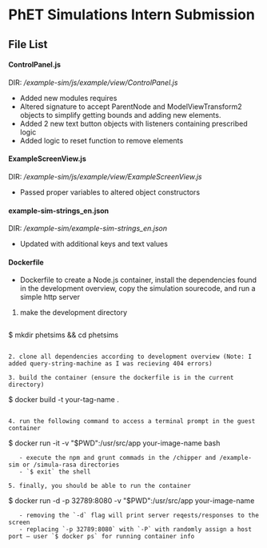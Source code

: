 PhET Simulations Intern Submission
==================================

## File List
#### ControlPanel.js
DIR: */example-sim/js/example/view/ControlPanel.js*
* Added new modules requires
* Altered signature to accept ParentNode and ModelViewTransform2 objects to simplify getting bounds and adding new elements.
* Added 2 new text button objects with listeners containing prescribed logic
* Added logic to reset function to remove elements

#### ExampleScreenView.js
DIR: */example-sim/js/example/view/ExampleScreenView.js*
* Passed proper variables to altered object constructors

#### example-sim-strings_en.json
DIR: */example-sim/example-sim-strings_en.json*
* Updated with additional keys and text values

#### Dockerfile
* Dockerfile to create a Node.js container, install the dependencies found in the development overview, copy the simulation sourecode, and run a simple http server
1. make the development directory
   ```
$ mkdir phetsims && cd phetsims
```

2. clone all dependencies according to development overview (Note: I added query-string-machine as I was recieving 404 errors)

3. build the container (ensure the dockerfile is in the current directory)
   ```
$ docker build -t your-tag-name .
```

4. run the following command to access a terminal prompt in the guest container
   ```
$ docker run -it -v "$PWD":/usr/src/app your-image-name bash
```
   - execute the npm and grunt commads in the /chipper and /example-sim or /simula-rasa directories
   - `$ exit` the shell

5. finally, you should be able to run the container
   ```
$ docker run -d -p 32789:8080 -v "$PWD":/usr/src/app your-image-name
```
   - removing the `-d` flag will print server reqests/responses to the screen
   - replacing `-p 32789:8080` with `-P` with randomly assign a host port — user `$ docker ps` for running container info


